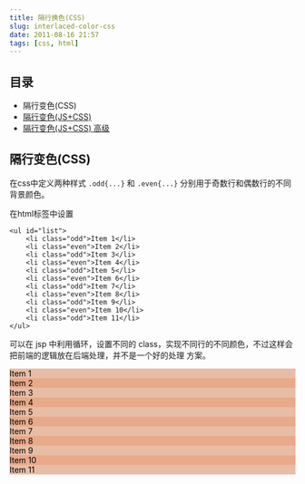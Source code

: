 ```yaml
---
title: 隔行换色(CSS)
slug: interlaced-color-css
date: 2011-08-16 21:57
tags: [css, html]
---
```


目录
----------

 - 隔行变色(CSS)
 - [隔行变色(JS+CSS)][1]
 - [隔行变色(JS+CSS) 高级][2]

隔行变色(CSS)
---------------

在css中定义两种样式 `.odd{...}` 和 `.even{...}` 分别用于奇数行和偶数行的不同背景颜色。

在html标签中设置

    <ul id="list">
        <li class="odd">Item 1</li>
        <li class="even">Item 2</li>
        <li class="odd">Item 3</li>
        <li class="even">Item 4</li>
        <li class="odd">Item 5</li>
        <li class="even">Item 6</li>
        <li class="odd">Item 7</li>
        <li class="even">Item 8</li>
        <li class="odd">Item 9</li>
        <li class="even">Item 10</li>
        <li class="odd">Item 11</li>
    </ul>

可以在 jsp 中利用循环，设置不同的 class，实现不同行的不同颜色，不过这样会把前端的逻辑放在后端处理，并不是一个好的处理
方案。

<ul id="list" style="list-style-type: none; padding: 0px; margin: 0px;">
	<li class="odd"  style="color: #000; background-color: #e8bda6;">Item 1</li>
	<li class="even" style="color: #000; background-color: #e8aa89;">Item 2</li>
	<li class="odd"  style="color: #000; background-color: #e8bda6;">Item 3</li>
	<li class="even" style="color: #000; background-color: #e8aa89;">Item 4</li>
	<li class="odd"  style="color: #000; background-color: #e8bda6;">Item 5</li>
	<li class="even" style="color: #000; background-color: #e8aa89;">Item 6</li>
	<li class="odd"  style="color: #000; background-color: #e8bda6;">Item 7</li>
	<li class="even" style="color: #000; background-color: #e8aa89;">Item 8</li>
	<li class="odd"  style="color: #000; background-color: #e8bda6;">Item 9</li>
	<li class="even" style="color: #000; background-color: #e8aa89;">Item 10</li>
	<li class="odd"  style="color: #000; background-color: #e8bda6;">Item 11</li>
</ul>

[1]: http://www.g2w.me/2011/08/interlaced-color-js-css/
[2]: http://www.g2w.me/2011/08/interlaced-color-js-css-advanced/
